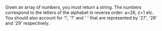 Given an array of numbers, you must return a string. The numbers correspond to the letters of the alphabet in reverse order: a=26, z=1 etc. You should also account for '!', '?' and ' ' that are represented by '27', '28' and '29' respectively.